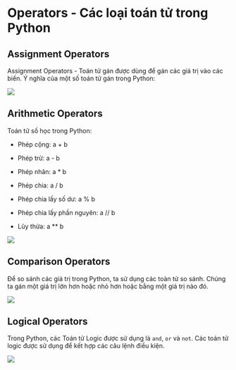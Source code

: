 # Operators - Các loại toán tử trong Python

## Assignment Operators

Assignment Operators - Toán tử gán được dùng để gán các giá trị vào các biến. Ý nghĩa của một số toán tử gán trong Python:

<img src="https://imgur.com/lxlCkOt.png">

## Arithmetic Operators

Toán tử số học trong Python:

- Phép cộng: a + b

- Phép trừ: a - b

- Phép nhân: a * b

- Phép chia: a / b

- Phép chia lấy số dư: a % b

- Phép chia lấy phần nguyên: a // b

- Lũy thừa: a ** b

<img src="https://imgur.com/EuQLkV9.png">

## Comparison Operators

Để so sánh các giá trị trong Python, ta sử dụng các toàn tử so sánh. Chúng ta gán một giá trị lớn hơn hoặc nhỏ hơn hoặc bằng một giá trị nào đó.

<img src="https://imgur.com/qUGnWok.png">

## Logical Operators

Trong Python, các Toán tử Logic được sử dụng là `and`, `or` và `not`. Các toán tử logic được sử dụng để kết hợp các câu lệnh điều kiện.

<img src="https://imgur.com/gZpbzlj.png">